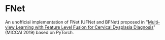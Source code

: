 # FNet
An unofficial implementation of FNet (UFNet and BFNet) proposed in "[Multi-view Learning with Feature Level Fusion for Cervical Dysplasia Diagnosis](https://link.springer.com/content/pdf/10.1007%2F978-3-030-32239-7_37.pdf)" (MICCAI 2019) based on PyTorch.
